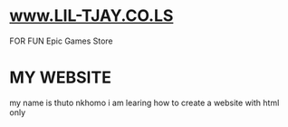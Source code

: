 # www.LIL-TJAY.CO.LS
FOR FUN 
Epic Games Store
<!DOCTYPE HTML>
<HTML>

<H1>MY WEBSITE</H1>

<p1> 
my name is thuto nkhomo i am learing how to create a website with html only
